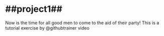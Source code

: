 ##project1##
========
Now is the time for all good men to come to the aid of their party!
This is a tutorial exercise by @githubtrainer video
